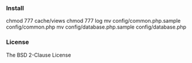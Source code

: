 ### Install

chmod 777 cache/views
chmod 777 log
mv config/common.php.sample config/common.php
mv config/database.php.sample config/database.php

### License

The BSD 2-Clause License